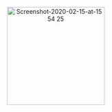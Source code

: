 <p align="center">
<img width="227" alt="Screenshot-2020-02-15-at-15 54 25" src="https://github.com/user-attachments/assets/b850417c-51c0-44bd-878b-9bfae400622d" />
</p>
